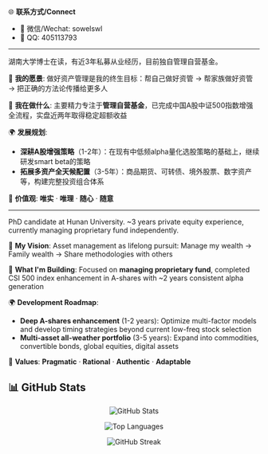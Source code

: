 🌐 **联系方式/Connect**
- 💬 微信/Wechat: sowelswl
- 📱 QQ: 405113793
---

湖南大学博士在读，有近3年私募从业经历，目前独自管理自营基金。

🎯 **我的愿景**: 做好资产管理是我的终生目标：帮自己做好资管 → 帮家族做好资管 → 把正确的方法论传播给更多人

🚀 **我在做什么**: 主要精力专注于**管理自营基金**，已完成中国A股中证500指数增强全流程，实盘近两年取得稳定超额收益

🌍 **发展规划**:
- **深耕A股增强策略**（1-2年）：在现有中低频alpha量化选股策略的基础上，继续研发smart beta的策略
- **拓展多资产全天候配置**（3-5年）：商品期货、可转债、境外股票、数字资产等，构建完整投资组合体系

💭 **价值观**: **唯实** · **唯理** · **随心** · **随意**

---

PhD candidate at Hunan University. ~3 years private equity experience, currently managing proprietary fund independently.

🎯 **My Vision**: Asset management as lifelong pursuit: Manage my wealth → Family wealth → Share methodologies with others

🚀 **What I'm Building**: Focused on **managing proprietary fund**, completed CSI 500 index enhancement in A-shares with ~2 years consistent alpha generation

🌍 **Development Roadmap**:
- **Deep A-shares enhancement** (1-2 years): Optimize multi-factor models and develop timing strategies beyond current low-freq stock selection
- **Multi-asset all-weather portfolio** (3-5 years): Expand into commodities, convertible bonds, global equities, digital assets

💭 **Values**: **Pragmatic** · **Rational** · **Authentic** · **Adaptable**



## 📊 GitHub Stats

<div align="center">
  
![GitHub Stats](https://github-readme-stats.vercel.app/api?username=sowelswl&show_icons=true&theme=tokyonight&hide_border=true&count_private=true)

![Top Languages](https://github-readme-stats.vercel.app/api/top-langs/?username=sowelswl&layout=compact&theme=tokyonight&hide_border=true&count_private=true)

![GitHub Streak](https://github-readme-streak-stats.herokuapp.com/?user=sowelswl&theme=tokyonight&hide_border=true)

</div>